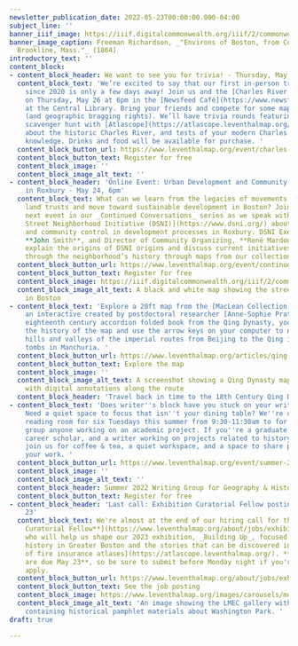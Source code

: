 ```yaml
---
newsletter_publication_date: 2022-05-23T00:00:00.000-04:00
subject_line: ''
banner_iiif_image: https://iiif.digitalcommonwealth.org/iiif/2/commonwealth:x059cb094/871,1746,8288,1802/full/0/default.jpg
banner_image_caption: Freeman Richardson, _"Environs of Boston, from Corey's Hill,
  Brookline, Mass."_ (1864)
introductory_text: ''
content_block:
- content_block_header: We want to see you for trivia! · Thursday, May 26, 6pm ET
  content_block_text: 'We’re excited to say that our first in-person trivia event
    since 2020 is only a few days away! Join us and the [Charles River Conservancy](https://www.leventhalmap.org/event/charles-river-trivia-night/#:\~:text=Charles%20River%20Conservancy)
    on Thursday, May 26 at 6pm in the [Newsfeed Café](https://www.newsfeedcafe.com/)
    at the Central Library. Bring your friends and compete for some map-related prizes
    (and geographic bragging rights). We’ll have trivia rounds featuring a geographic
    scavenger hunt with [Atlascope](https://atlascope.leventhalmap.org/), questions
    about the historic Charles River, and tests of your modern Charles River pop culture
    knowledge. Drinks and food will be available for purchase. '
  content_block_button_url: https://www.leventhalmap.org/event/charles-river-trivia-night/
  content_block_button_text: Register for free
  content_block_image: ''
  content_block_image_alt_text: ''
- content_block_header: 'Online Event: Urban Development and Community Resilience
    in Roxbury · May 24, 6pm'
  content_block_text: What can we learn from the legacies of movements to create community
    land trusts and move toward sustainable development in Boston? Join us for the
    next event in our _Continued Conversations_ series as we speak with the [Dudley
    Street Neighborhood Initiative (DSNI)](https://www.dsni.org/) about organizing
    and community control in development processes in Roxbury. DSNI Executive Director,
    **John Smith**, and Director of Community Organizing, **René Mardones**, will
    explain the origins of DSNI origins and discuss current initiatives as we walk
    through the neighborhood’s history through maps from our collections.
  content_block_button_url: https://www.leventhalmap.org/event/continued-conversations-urban-development-and-community-resilience/
  content_block_button_text: Register for free
  content_block_image: https://iiif.digitalcommonwealth.org/iiif/2/commonwealth:7h14cw26b/816,1408,3263,2912/full/0/default.jpg
  content_block_image_alt_text: A black and white map showing the streets of Roxbury
    in Boston
- content_block_text: 'Explore a 20ft map from the [MacLean Collection](https://www.macleancollection.com/)
    an interactive created by postdoctoral researcher [Anne-Sophie Pratte](). In this
    eighteenth century accordion folded book from the Qing Dynasty, you can explore
    the history of the map and use the arrow keys on your computer to navigate the
    hills and valleys of the imperial routes from Beijing to the Qing imperial ancestral
    tombs in Manchuria. '
  content_block_button_url: https://www.leventhalmap.org/articles/qing-dynasty-route/
  content_block_button_text: Explore the map
  content_block_image: ''
  content_block_image_alt_text: A screenshot showing a Qing Dynasty map from 1778
    with digital annotations along the route
  content_block_header: 'Travel back in time to the 18th Century Qing Dynasty '
- content_block_text: 'Does writer''s block have you stuck on your writing project?
    Need a quiet space to focus that isn''t your dining table? We''re opening our
    reading room for six Tuesdays this summer from 9:30-11:30am to for a writer''s
    group anyone working on an academic project. If you''re a graduate student, early
    career scholar, and a writer working on projects related to history and geography,
    join us for coffee & tea, a quiet workspace, and a space to share progress on
    your work. '
  content_block_button_url: https://www.leventhalmap.org/event/summer-2022-writing-group/
  content_block_image: ''
  content_block_image_alt_text: ''
  content_block_header: Summer 2022 Writing Group for Geography & History
  content_block_button_text: Register for free
- content_block_header: 'Last call: Exhibition Curatorial Fellow posting closes May
    23'
  content_block_text: We're almost at the end of our hiring call for the [**Exhibition
    Curatorial Fellow**](https://www.leventhalmap.org/about/jobs/exhibition-curatorial-fellow/)
    who will help us shape our 2023 exhibition, _Building Up_, focused on local-scale
    history in Greater Boston and the stories that can be discovered in our [collection
    of fire insurance atlases](https://atlascope.leventhalmap.org/). **Applications
    are due May 23**, so be sure to submit before Monday night if you're looking to
    apply.
  content_block_button_url: https://www.leventhalmap.org/about/jobs/exhibition-curatorial-fellow/
  content_block_button_text: See the job posting
  content_block_image: https://www.leventhalmap.org/images/carousels/molic_gallery02.jpg
  content_block_image_alt_text: 'An image showing the LMEC gallery with a glass case
    containing historical pamphlet materials about Washington Park. '
draft: true

---
```

